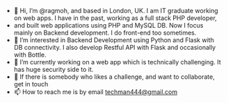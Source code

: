 - 👋 Hi, I’m @ragmoh, and based in London, UK. I am IT graduate working on web apps. I have in the past, working as a full stack PHP developer,
- and built web applications using PHP and MySQL DB. Now I focus mainly on Backend development. I do front-end too sometimes.
- 👀 I’m interested in Backend Development using Python and Flask with DB connectivity. I also develop Restful API with Flask and occasionally with Bottle.
- 🌱 I’m currently working on a web app which is technically challenging. It has huge security side to it.
- 💞️ If there is somebody who likes a challenge, and want to collaborate, get in touch 
- 📫 How to reach me is by email techman444@gmail.com

<!---
ragmoh/ragmoh is a ✨ special ✨ repository because its `README.md` (this file) appears on your GitHub profile.
You can click the Preview link to take a look at your changes.
--->
